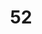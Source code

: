 ---
title: "52"
imageurl: "https://imgs1.thamizhnation.org/assets/52.webp"
dwnurl: "https://imgs1.thamizhnation.org/img/52.jpg"
tags: ['thalaivar']
---